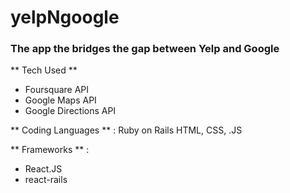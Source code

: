 
# yelpNgoogle

### The app the bridges the gap between Yelp and Google 

** Tech Used **

- Foursquare API
- Google Maps API
- Google Directions API


** Coding Languages ** :
Ruby on Rails
HTML, CSS, .JS

** Frameworks ** :

- React.JS
- react-rails
 
